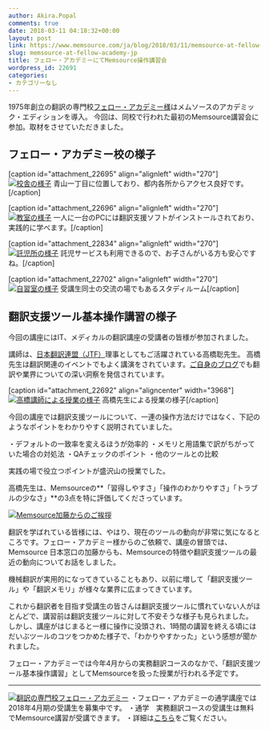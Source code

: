 ```yaml
---
author: Akira.Popal
comments: true
date: 2018-03-11 04:18:32+00:00
layout: post
link: https://www.memsource.com/ja/blog/2018/03/11/memsource-at-fellow-academy-jp/
slug: memsource-at-fellow-academy-jp
title: フェロー・アカデミーにてMemsource操作講習会
wordpress_id: 22691
categories:
- カテゴリーなし
---
```




1975年創立の翻訳の専門校[フェロー・アカデミー様](https://www.fellow-academy.com/fellow/pages/index.jsp)はメムソースのアカデミック・エディションを導入。
今回は、同校で行われた最初のMemsource講習会に参加。取材をさせていただきました。

<!-- more -->


## フェロー・アカデミー校の様子


[caption id="attachment_22695" align="alignleft" width="270"][![校舎の様子](https://www.memsource.com/wp-content/uploads/2018/03/midori-300x200.jpg)](https://www.memsource.com/wp-content/uploads/2018/03/midori.jpg) 青山一丁目に位置しており、都内各所からアクセス良好です。[/caption]

[caption id="attachment_22696" align="alignleft" width="270"][![教室の様子](https://www.memsource.com/wp-content/uploads/2018/03/PCｓ-300x200.jpg)](https://www.memsource.com/wp-content/uploads/2018/03/PCｓ.jpg) 一人に一台のPCには翻訳支援ソフトがインストールされており、実践的に学べます。[/caption]

[caption id="attachment_22834" align="alignleft" width="270"][![託児所の様子](https://www.memsource.com/wp-content/uploads/2018/03/guide_06-1-300x200.jpg)](https://www.memsource.com/wp-content/uploads/2018/03/guide_06-1.jpg) 託児サービスも利用できるので、お子さんがいる方も安心ですね。[/caption]

[caption id="attachment_22702" align="alignleft" width="270"][![自習室の様子](https://www.memsource.com/wp-content/uploads/2018/03/study-room-300x200.jpg)](https://www.memsource.com/wp-content/uploads/2018/03/study-room.jpg) 受講生同士の交流の場でもあるスタディルーム[/caption]


## 翻訳支援ツール基本操作講習の様子


今回の講座にはIT、メディカルの翻訳講座の受講者の皆様が参加されました。

講師は、[日本翻訳連盟（JTF）](http://www.jtf.jp/)理事としてもご活躍されている高橋聡先生。 高橋先生は翻訳関連のイベントでもよく講演をされています。[ご自身のブログ](http://baldhatter.txt-nifty.com/misc/)でも翻訳や業界についての深い洞察を発信されています。

[caption id="attachment_22692" align="aligncenter" width="3968"][![高橋講師による授業の様子](https://www.memsource.com/wp-content/uploads/2018/03/IMG_20180226_195021-300x225.jpg)](https://www.memsource.com/wp-content/uploads/2018/03/IMG_20180226_195021.jpg) 高橋先生による授業の様子[/caption]

今回の講座では翻訳支援ツールについて、一連の操作方法だけではなく、下記のようなポイントをわかりやすく説明されていました。

・デフォルトの一致率を変えるほうが効率的
・メモリと用語集で訳がちがっていた場合の対処法
・QAチェックのポイント
・他のツールとの比較

実践の場で役立つポイントが盛沢山の授業でした。

高橋先生は、Memsourceの**「習得しやすさ」「操作のわかりやすさ」「トラブルの少なさ」**の3点を特に評価してくださっています。

[![Memsource加藤からのご挨拶](https://www.memsource.com/wp-content/uploads/2018/03/kato-at-fellow-academy-300x225.jpg)](https://www.memsource.com/wp-content/uploads/2018/03/kato-at-fellow-academy.jpg)



翻訳を学ばれている皆様には、やはり、現在のツールの動向が非常に気になるところです。フェロー・アカデミー様からのご依頼で、講座の冒頭では、Memsource 日本窓口の加藤からも、Memsourceの特徴や翻訳支援ツールの最近の動向についてお話をしました。

機械翻訳が実用的になってきていることもあり、以前に増して「翻訳支援ツール」や「翻訳メモリ」が様々な業界に広まってきています。



これから翻訳者を目指す受講生の皆さんは翻訳支援ツールに慣れていない人がほとんどで、講習前は翻訳支援ツールに対して不安そうな様子も見られました。
しかし、講座がはじまると一様に操作に没頭され、1時間の講習を終える頃にはだいぶツールのコツをつかめた様子で、「わかりやすかった」という感想が聞かれました。

フェロー・アカデミーでは今年4月からの実務翻訳コースのなかで、「翻訳支援ツール基本操作講習」としてMemsourceを扱った授業が行われる予定です。





* * *



[![翻訳の専門校フェロー・アカデミー](https://www.memsource.com/wp-content/uploads/2018/03/fellowlogo-300x300.jpg)](https://www.memsource.com/wp-content/uploads/2018/03/fellowlogo.jpg)
・フェロー・アカデミーの通学講座では2018年4月期の受講生を募集中です。
・通学　実務翻訳コースの受講生は無料でMemsource講習が受講できます。
・詳細は[こちら](https://www.fellow-academy.com/fellow/pages/index.jsp)をご覧ください。


